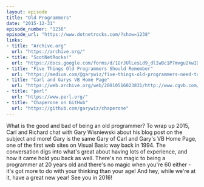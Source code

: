 ```yaml
---
layout: episode
title: "Old Programmers"
date: "2015-12-31"
episode_number: "1238"
episode_url: "https://www.dotnetrocks.com/?show=1238"
links:
- title: "Archive.org"
  url: "https://archive.org/"
- title: "ScotNetRocks!"
  url: "https://docs.google.com/forms/d/1GrJUlLesLd9_dlIwBc1P7mvgu2kwID7WK6kBbYQMvaA/closedform"
- title: "Five Things Old Programmers Should Remember"
  url: "https://medium.com/@garywiz/five-things-old-programmers-need-to-remember-e78caf0b0973#.m9u4boicq"
- title: "Carl and Garys VB Home Page"
  url: "https://web.archive.org/web/20010516023831/http://www.cgvb.com/"
- title: "perl"
  url: "https://www.perl.org/"
- title: "Chaperone on GitHub"
  url: "https://github.com/garywiz/chaperone"
---
```


What is the good and bad of being an old programmer? To wrap up 2015, Carl and Richard chat with Gary Wisniewski about his blog post on the subject and more! Gary is the same Gary of Carl and Gary's VB Home Page, one of the first web sites on Visual Basic way back in 1994. The conversation digs into what's great about having lots of experience, and how it came hold you back as well. There's no magic to being a programmer at 20 years old and there's no magic when you're 60 either - it's got more to do with your thinking than your age! And hey, while we're at it, have a great new year! See you in 2016!
